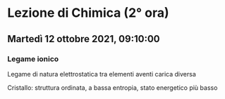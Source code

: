 #  Lezione di Chimica (2° ora)
## Martedì 12 ottobre 2021, 09:10:00


### Legame ionico
Legame di natura elettrostatica tra elementi aventi carica diversa

Cristallo: struttura ordinata, a bassa entropia, stato energetico più basso
<!--stackedit_data:
eyJoaXN0b3J5IjpbLTExMTM2MTY5MjEsMTM4MTMwMzVdfQ==
-->